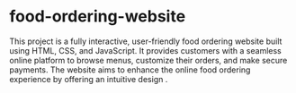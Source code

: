 # food-ordering-website
This project is a fully interactive, user-friendly food ordering website built using HTML, CSS, and JavaScript. It provides customers with a seamless online platform to browse menus, customize their orders, and make secure payments. The website aims to enhance the online food ordering experience by offering an intuitive design .

